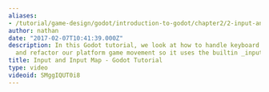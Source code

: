 ```yaml
---
aliases:
- /tutorial/game-design/godot/introduction-to-godot/chapter2/2-input-and-input-map-godot-tutorial
author: nathan
date: "2017-02-07T10:41:39.000Z"
description: In this Godot tutorial, we look at how to handle keyboard input properly,
  and refactor our platform game movement so it uses the builtin _input() method.
title: Input and Input Map - Godot Tutorial
type: video
videoid: SMggIQUT0i8
---
```

